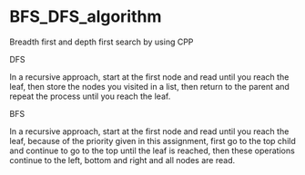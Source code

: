# BFS_DFS_algorithm
Breadth first and depth first search by using CPP

DFS

In a recursive approach, start at the first node 
and read until you reach the leaf, then store the
nodes you visited in a list, then return to the 
parent and repeat the process until you reach the leaf.

BFS

In a recursive approach, start at the first node 
and read until you reach the leaf, because of the 
priority given in this assignment, first go to the 
top child and continue to go to the top until the 
leaf is reached, then these operations continue to
the left, bottom and right and all nodes are read.
